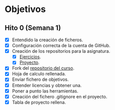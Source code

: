 # Objetivos

## Hito 0 (Semana 1)

* [x] Entendido la creación de ficheros.
* [x] Configuración correcta de la cuenta de GitHub.
* [x] Creación de los repositorios para la asignatura.
  * [x] [Ejercicios](https://github.com/Thejokeri/IV-18-19-Ejercicios).
  * [x] [Proyecto](https://github.com/Thejokeri/IV-18-19-Proyecto).
* [x] Fork del [repositorio del curso](https://github.com/JJ/IV-18-19).
* [x] Hoja de calculo rellenada.
* [x] Enviar fichero de objetivos.
* [x] Entender licencias y obtener una.
* [x] Poner a punto las herramientas.
* [x] Creación del fichero .gitignore en el proyecto.
* [x] Tabla de proyecto rellena.
